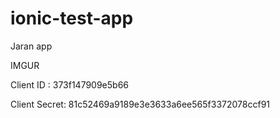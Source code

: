 # ionic-test-app
Jaran app

IMGUR

Client ID : 373f147909e5b66

Client Secret: 81c52469a9189e3e3633a6ee565f3372078ccf91
